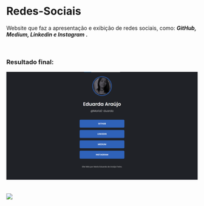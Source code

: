 # Redes-Sociais

Website que faz a apresentação e exibição de redes sociais, como: <b> _GitHub, Medium, Linkedin e Instagram_ .

<br>

### Resultado final: 

<img src="https://github.com/MariaE-duarda/Imagens/blob/main/portf%C3%B3lio.png?raw=true">

  <br> 
  <br> 
  
 <a href = "https://maria-eduarda-araujo-freire.netlify.app/"><img  align="center" width="130" src="https://img.shields.io/badge/-Visualizar-212121?style=square&logo=Netlify&logoColor=blue&link=http://cardapio-fastfit.netlify.app/" target="_blank"></a>
